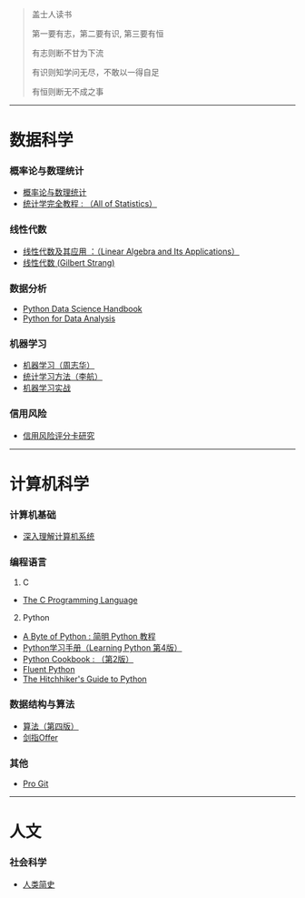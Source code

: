 > 盖士人读书
>
> 第一要有志，第二要有识, 第三要有恒
>
> 有志则断不甘为下流
>
> 有识则知学问无尽，不敢以一得自足
>
> 有恒则断无不成之事

------
# 数据科学
### 概率论与数理统计
  * [概率论与数理统计](https://book.douban.com/subject/2201479/)
  * [统计学完全教程 : （All of Statistics）](https://book.douban.com/subject/2285151/)

### 线性代数
  * [线性代数及其应用 ：（Linear Algebra and Its Applications）](https://book.douban.com/subject/1425950/)
  * [线性代数 (Gilbert Strang)](http://open.163.com/special/opencourse/daishu.html)


### 数据分析
  * [Python Data Science Handbook](https://book.douban.com/subject/26600459/)
  * [Python for Data Analysis](https://book.douban.com/subject/10760444/)

### 机器学习
  * [机器学习（周志华）](https://book.douban.com/subject/26708119/)
  * [统计学习方法（李航）](https://book.douban.com/subject/10590856/)
  * [机器学习实战](https://book.douban.com/subject/24703171/)

### 信用风险
  * [信用风险评分卡研究](https://book.douban.com/subject/25812550/)

------
# 计算机科学
### 计算机基础
* [深入理解计算机系统](https://book.douban.com/subject/1230413/)

### 编程语言
1. C
  * [The C Programming Language](https://book.douban.com/subject/1236999/)

2. Python
  * [A Byte of Python : 简明 Python 教程](https://book.douban.com/subject/5948760/)
  * [Python学习手册（Learning Python 第4版）](https://book.douban.com/subject/6049132/)
  * [Python Cookbook : （第2版）](https://book.douban.com/subject/4828875/)
  * [Fluent Python](https://book.douban.com/subject/26278021/)
  * [The Hitchhiker's Guide to Python](http://docs.python-guide.org/en/latest/)


### 数据结构与算法
* [算法（第四版）](https://book.douban.com/subject/19952400/)
* [剑指Offer](https://book.douban.com/subject/6966465/)

### 其他
* [Pro Git](https://book.douban.com/subject/3420144/)


------
# 人文
### 社会科学
* [人类简史](https://book.douban.com/subject/25985021/)
